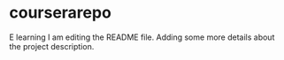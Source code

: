 # courserarepo
E learning
I am editing the README file. Adding some more details about the project description.
